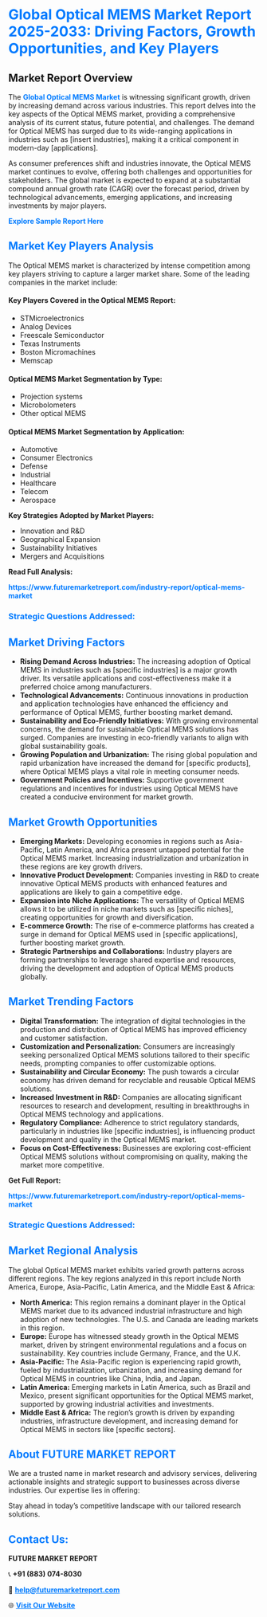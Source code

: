 <h1 style="color: #007BFF;">Global Optical MEMS Market Report 2025-2033: Driving Factors, Growth Opportunities, and Key Players</h1>

<section id="overview">
<h2>Market Report Overview</h2>
<p>The <a href="https://www.futuremarketreport.com/industry-report/optical-mems-market" style="color: #007BFF; text-decoration: none;"><strong>Global Optical MEMS Market</strong></a> is witnessing significant growth, driven by increasing demand across various industries. This report delves into the key aspects of the Optical MEMS market, providing a comprehensive analysis of its current status, future potential, and challenges. The demand for Optical MEMS has surged due to its wide-ranging applications in industries such as [insert industries], making it a critical component in modern-day [applications].</p>
<p>As consumer preferences shift and industries innovate, the Optical MEMS market continues to evolve, offering both challenges and opportunities for stakeholders. The global market is expected to expand at a substantial compound annual growth rate (CAGR) over the forecast period, driven by technological advancements, emerging applications, and increasing investments by major players.</p>
</section>

<section id="overview">
<p><a href="https://www.futuremarketreport.com/request-sample/reportId=115191" style="color: #007BFF; text-decoration: none;"><strong>Explore Sample Report Here</strong></a></p>
</section>

<section id="key-players">
<h2 style="color: #007BFF;">Market Key Players Analysis</h2>
<p>The Optical MEMS market is characterized by intense competition among key players striving to capture a larger market share. Some of the leading companies in the market include:</p>
<h4>Key Players Covered in the Optical MEMS Report:</h4>
<ul><li>STMicroelectronics</li><li>Analog Devices</li><li>Freescale Semiconductor</li><li>Texas Instruments</li><li>Boston Micromachines</li><li>Memscap</li></ul>
<h4>Optical MEMS Market Segmentation by Type:</h4>
<ul><li>Projection systems</li><li>Microbolometers</li><li>Other optical MEMS</li></ul>

<h4>Optical MEMS Market Segmentation by Application:</h4>
<ul><li>Automotive</li><li>Consumer Electronics</li><li>Defense</li><li>Industrial</li><li>Healthcare</li><li>Telecom</li><li>Aerospace</li></ul>
<p><strong>Key Strategies Adopted by Market Players:</strong></p>
<ul>
<li>Innovation and R&D</li>
<li>Geographical Expansion</li>
<li>Sustainability Initiatives</li>
<li>Mergers and Acquisitions</li>
</ul>
</section>

<section>
<p><strong>Read Full Analysis: </strong></p><a href="https://www.futuremarketreport.com/industry-report/optical-mems-market" style="color: #007BFF; text-decoration: none;"><strong>https://www.futuremarketreport.com/industry-report/optical-mems-market</strong></a>
<h3 style="color: #007BFF;">Strategic Questions Addressed:</h3>
</section>

<section id="driving-factors">
<h2 style="color: #007BFF;">Market Driving Factors</h2>
<ul>
<li><strong>Rising Demand Across Industries:</strong> The increasing adoption of Optical MEMS in industries such as [specific industries] is a major growth driver. Its versatile applications and cost-effectiveness make it a preferred choice among manufacturers.</li>
<li><strong>Technological Advancements:</strong> Continuous innovations in production and application technologies have enhanced the efficiency and performance of Optical MEMS, further boosting market demand.</li>
<li><strong>Sustainability and Eco-Friendly Initiatives:</strong> With growing environmental concerns, the demand for sustainable Optical MEMS solutions has surged. Companies are investing in eco-friendly variants to align with global sustainability goals.</li>
<li><strong>Growing Population and Urbanization:</strong> The rising global population and rapid urbanization have increased the demand for [specific products], where Optical MEMS plays a vital role in meeting consumer needs.</li>
<li><strong>Government Policies and Incentives:</strong> Supportive government regulations and incentives for industries using Optical MEMS have created a conducive environment for market growth.</li>
</ul>
</section>

<section id="growth-opportunities">
<h2 style="color: #007BFF;">Market Growth Opportunities</h2>
<ul>
<li><strong>Emerging Markets:</strong> Developing economies in regions such as Asia-Pacific, Latin America, and Africa present untapped potential for the Optical MEMS market. Increasing industrialization and urbanization in these regions are key growth drivers.</li>
<li><strong>Innovative Product Development:</strong> Companies investing in R&D to create innovative Optical MEMS products with enhanced features and applications are likely to gain a competitive edge.</li>
<li><strong>Expansion into Niche Applications:</strong> The versatility of Optical MEMS allows it to be utilized in niche markets such as [specific niches], creating opportunities for growth and diversification.</li>
<li><strong>E-commerce Growth:</strong> The rise of e-commerce platforms has created a surge in demand for Optical MEMS used in [specific applications], further boosting market growth.</li>
<li><strong>Strategic Partnerships and Collaborations:</strong> Industry players are forming partnerships to leverage shared expertise and resources, driving the development and adoption of Optical MEMS products globally.</li>
</ul>
</section>

<section id="trending-factors">
<h2 style="color: #007BFF;">Market Trending Factors</h2>
<ul>
<li><strong>Digital Transformation:</strong> The integration of digital technologies in the production and distribution of Optical MEMS has improved efficiency and customer satisfaction.</li>
<li><strong>Customization and Personalization:</strong> Consumers are increasingly seeking personalized Optical MEMS solutions tailored to their specific needs, prompting companies to offer customizable options.</li>
<li><strong>Sustainability and Circular Economy:</strong> The push towards a circular economy has driven demand for recyclable and reusable Optical MEMS solutions.</li>
<li><strong>Increased Investment in R&D:</strong> Companies are allocating significant resources to research and development, resulting in breakthroughs in Optical MEMS technology and applications.</li>
<li><strong>Regulatory Compliance:</strong> Adherence to strict regulatory standards, particularly in industries like [specific industries], is influencing product development and quality in the Optical MEMS market.</li>
<li><strong>Focus on Cost-Effectiveness:</strong> Businesses are exploring cost-efficient Optical MEMS solutions without compromising on quality, making the market more competitive.</li>
</ul>
</section>

<section>
<p><strong>Get Full Report: </strong></p><a href="https://www.futuremarketreport.com/industry-report/optical-mems-market" style="color: #007BFF; text-decoration: none;"><strong>https://www.futuremarketreport.com/industry-report/optical-mems-market</strong></a>
<h3 style="color: #007BFF;">Strategic Questions Addressed:</h3>
</section>


<section id="regional-analysis">
<h2 style="color: #007BFF;">Market Regional Analysis</h2>
<p>The global Optical MEMS market exhibits varied growth patterns across different regions. The key regions analyzed in this report include North America, Europe, Asia-Pacific, Latin America, and the Middle East & Africa:</p>
<ul>
<li><strong>North America:</strong> This region remains a dominant player in the Optical MEMS market due to its advanced industrial infrastructure and high adoption of new technologies. The U.S. and Canada are leading markets in this region.</li>
<li><strong>Europe:</strong> Europe has witnessed steady growth in the Optical MEMS market, driven by stringent environmental regulations and a focus on sustainability. Key countries include Germany, France, and the U.K.</li>
<li><strong>Asia-Pacific:</strong> The Asia-Pacific region is experiencing rapid growth, fueled by industrialization, urbanization, and increasing demand for Optical MEMS in countries like China, India, and Japan.</li>
<li><strong>Latin America:</strong> Emerging markets in Latin America, such as Brazil and Mexico, present significant opportunities for the Optical MEMS market, supported by growing industrial activities and investments.</li>
<li><strong>Middle East & Africa:</strong> The region’s growth is driven by expanding industries, infrastructure development, and increasing demand for Optical MEMS in sectors like [specific sectors].</li>
</ul>
</section>

<footer>
<h2 style="color: #007BFF;">About FUTURE MARKET REPORT</h2>
<p>We are a trusted name in market research and advisory services, delivering actionable insights and strategic support to businesses across diverse industries. Our expertise lies in offering:</p>

<p>Stay ahead in today’s competitive landscape with our tailored research solutions.</p>

<h2 style="color: #007BFF;">Contact Us:</h2>
<p><strong>FUTURE MARKET REPORT</strong></p>
<p>📞 <strong>+91 (883) 074-8030</strong></p>
<p>📧 <strong><a href="mailto:help@futuremarketreport.com" style="color: #007BFF;">help@futuremarketreport.com</a></strong></p>
<p>🌐 <strong><a href="https://www.futuremarketreport.com/" style="color: #007BFF;">Visit Our Website</a></strong></p>
</footer>